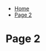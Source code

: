 <ul class="breadcrumb">
  <li><a href="https://anastasiamarkina1.github.io/SML209/">Home</a></li>
  <li><a href="#">Page 2</a></li>
</ul>
<h1> Page 2 </h1>

